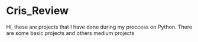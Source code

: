 # Cris_Review
Hi, these are projects that I have done during my proccess on Python. There are some basic projects and others medium projects
